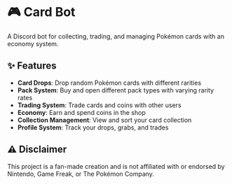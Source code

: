 # 🎮 Card Bot

A Discord bot for collecting, trading, and managing Pokémon cards with an economy system.

## ✨ Features

- **Card Drops**: Drop random Pokémon cards with different rarities
- **Pack System**: Buy and open different pack types with varying rarity rates
- **Trading System**: Trade cards and coins with other users
- **Economy**: Earn and spend coins in the shop
- **Collection Management**: View and sort your card collection
- **Profile System**: Track your drops, grabs, and trades

## ⚠️ Disclaimer

This project is a fan-made creation and is not affiliated with or endorsed by Nintendo, Game Freak, or The Pokémon Company.